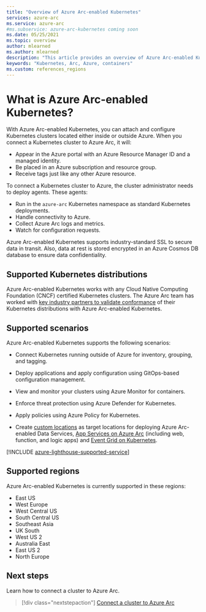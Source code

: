 ```yaml
---
title: "Overview of Azure Arc-enabled Kubernetes"
services: azure-arc
ms.service: azure-arc
#ms.subservice: azure-arc-kubernetes coming soon
ms.date: 05/25/2021
ms.topic: overview
author: mlearned
ms.author: mlearned
description: "This article provides an overview of Azure Arc-enabled Kubernetes."
keywords: "Kubernetes, Arc, Azure, containers"
ms.custom: references_regions
---
```


# What is Azure Arc-enabled Kubernetes?

With Azure Arc-enabled Kubernetes, you can attach and configure Kubernetes clusters located either inside or outside Azure. When you connect a Kubernetes cluster to Azure Arc, it will:
* Appear in the Azure portal with an Azure Resource Manager ID and a managed identity. 
* Be placed in an Azure subscription and resource group.
* Receive tags just like any other Azure resource. 

To connect a Kubernetes cluster to Azure, the cluster administrator needs to deploy agents. These agents:
* Run in the `azure-arc` Kubernetes namespace as standard Kubernetes deployments.
* Handle connectivity to Azure.
* Collect Azure Arc logs and metrics.
* Watch for configuration requests. 

Azure Arc-enabled Kubernetes supports industry-standard SSL to secure data in transit. Also, data at rest is stored encrypted in an Azure Cosmos DB database to ensure data confidentiality.

## Supported Kubernetes distributions

Azure Arc-enabled Kubernetes works with any Cloud Native Computing Foundation (CNCF) certified Kubernetes clusters. The Azure Arc team has worked with [key industry partners to validate conformance](./validation-program.md) of their Kubernetes distributions with Azure Arc-enabled Kubernetes.

## Supported scenarios 

Azure Arc-enabled Kubernetes supports the following scenarios: 

* Connect Kubernetes running outside of Azure for inventory, grouping, and tagging.

* Deploy applications and apply configuration using GitOps-based configuration management. 

* View and monitor your clusters using Azure Monitor for containers.

* Enforce threat protection using Azure Defender for Kubernetes.

* Apply policies using Azure Policy for Kubernetes.

* Create [custom locations](./custom-locations.md) as target locations for deploying Azure Arc-enabled Data Services, [App Services on Azure Arc](../../app-service/overview-arc-integration.md) (including web, function, and logic apps) and [Event Grid on Kubernetes](../../event-grid/kubernetes/overview.md).

[!INCLUDE [azure-lighthouse-supported-service](../../../includes/azure-lighthouse-supported-service.md)]

## Supported regions 

Azure Arc-enabled Kubernetes is currently supported in these regions: 

* East US
* West Europe
* West Central US
* South Central US
* Southeast Asia
* UK South
* West US 2
* Australia East
* East US 2
* North Europe

## Next steps

Learn how to connect a cluster to Azure Arc.
> [!div class="nextstepaction"]
> [Connect a cluster to Azure Arc](./quickstart-connect-cluster.md)
